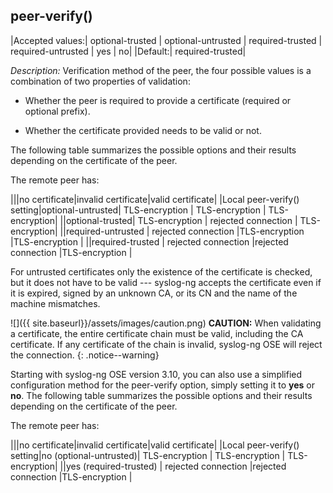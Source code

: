 ## peer-verify()

|Accepted values:|   optional-trusted \| optional-untrusted \| required-trusted \| required-untrusted \| yes \| no|
|Default:|           required-trusted|

*Description:* Verification method of the peer, the four possible values
is a combination of two properties of validation:

- Whether the peer is required to provide a certificate (required or
    optional prefix).

- Whether the certificate provided needs to be valid or not.

The following table summarizes the possible options and their results
depending on the certificate of the peer.

The remote peer has:

|||no certificate|invalid certificate|valid certificate|
|Local peer-verify() setting|optional-untrusted|   TLS-encryption |       TLS-encryption  | TLS-encryption|
||optional-trusted|   TLS-encryption |       rejected connection  | TLS-encryption|
||required-untrusted |       rejected connection         |TLS-encryption |TLS-encryption   |
||required-trusted |       rejected connection         |rejected connection |TLS-encryption   |

For untrusted certificates only the existence of the certificate is
checked, but it does not have to be valid --- syslog-ng accepts the
certificate even if it is expired, signed by an unknown CA, or its CN
and the name of the machine mismatches.

![]({{ site.baseurl}}/assets/images/caution.png) **CAUTION:**
When validating a certificate, the entire certificate chain must be valid,
including the CA certificate. If any certificate of the chain is invalid,
syslog-ng OSE will reject the connection.
{: .notice--warning}

Starting with syslog-ng OSE version 3.10, you can also use a simplified
configuration method for the peer-verify option, simply setting it to
**yes** or **no**. The following table summarizes the possible options
and their results depending on the certificate of the peer.

The remote peer has:

|||no certificate|invalid certificate|valid certificate|
|Local peer-verify() setting|no (optional-untrusted)|   TLS-encryption |       TLS-encryption  | TLS-encryption|
||yes (required-trusted) |       rejected connection         |rejected connection |TLS-encryption   |
